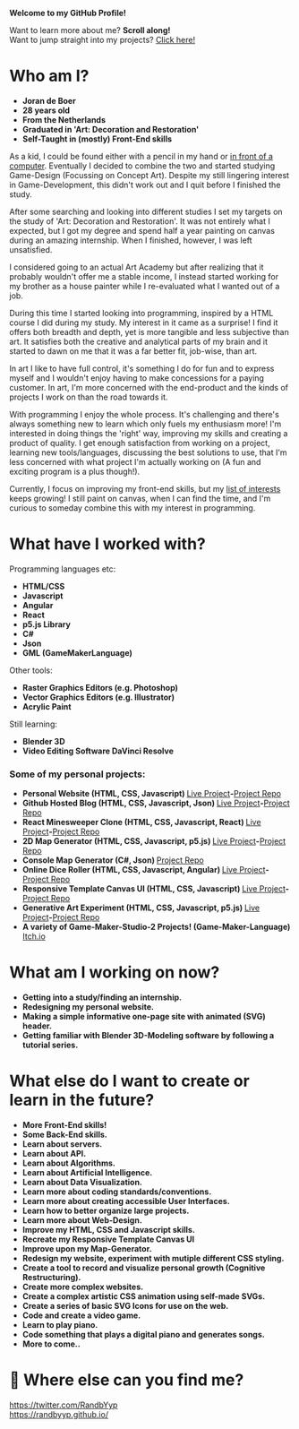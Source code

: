 **Welcome to my GitHub Profile!**

Want to learn more about me? **Scroll along!**<br/>
Want to jump straight into my projects? [Click here!](#some-of-my-personal-projects)

# Who am I?

- **Joran de Boer**
- **28 years old**
- **From the Netherlands**
- **Graduated in 'Art: Decoration and Restoration'**
- **Self-Taught in (mostly) Front-End skills**

As a kid, I could be found either with a pencil in my hand or [in front of a computer](https://raw.githubusercontent.com/RanDByyp/RanDByyp/master/20201027_201220_mfnr.jpg). Eventually I decided to combine the two and started studying Game-Design (Focussing on Concept Art). Despite my still lingering interest in Game-Development, this didn't work out and I quit before I finished the study.

After some searching and looking into different studies I set my targets on the study of 'Art: Decoration and Restoration'. It was not entirely what I expected, but I got my degree and spend half a year painting on canvas during an amazing internship. When I finished, however, I was left unsatisfied. 

I considered going to an actual Art Academy but after realizing that it probably wouldn't offer me a stable income, I instead started working for my brother as a house painter while I re-evaluated what I wanted out of a job. 

During this time I started looking into programming, inspired by a HTML course I did during my study. My interest in it came as a surprise! I find it offers both breadth and depth, yet is more tangible and less subjective than art. It satisfies both the creative and analytical parts of my brain and it started to dawn on me that it was a far better fit, job-wise, than art. 

In art I like to have full control, it's something I do for fun and to express myself and I wouldn't enjoy having to make concessions for a paying customer. In art, I'm more concerned with the end-product and the kinds of projects I work on than the road towards it. 

With programming I enjoy the whole process. It's challenging and there's always something new to learn which only fuels my enthusiasm more! I'm interested in doing things the 'right' way, improving my skills and creating a product of quality. I get enough satisfaction from working on a project, learning new tools/languages, discussing the best solutions to use, that I'm less concerned with what project I'm actually working on (A fun and exciting program is a plus though!).

Currently, I focus on improving my front-end skills, but my [list of interests](#what-else-do-i-want-to-create-or-learn-in-the-future) keeps growing! I still paint on canvas, when I can find the time, and I'm curious to someday combine this with my interest in programming.

# What have I worked with?

Programming languages etc:

- **HTML/CSS**
- **Javascript**
- **Angular**
- **React**
- **p5.js Library**
- **C#**
- **Json**
- **GML (GameMakerLanguage)**

Other tools:

- **Raster Graphics Editors (e.g. Photoshop)**
- **Vector Graphics Editors (e.g. Illustrator)**
- **Acrylic Paint**

Still learning:

- **Blender 3D** 
- **Video Editing Software DaVinci Resolve**
 
### Some of my personal projects:
  <ul>
    <li><b>Personal Website (HTML, CSS, Javascript) </b><a href="https://randbyyp.github.io/">Live Project</a><b>-</b><a href="https://github.com/RanDByyp/randbyyp.github.io/">Project Repo</a></li>
    <li><b>Github Hosted Blog (HTML, CSS, Javascript, Json) </b><a href="https://randbyyp.github.io/Github-Hosted-Blog/">Live Project</a><b>-</b><a href="https://github.com/RanDByyp/Github-Hosted-Blog">Project Repo</a></li>
    <li><b>React Minesweeper Clone (HTML, CSS, Javascript, React) </b><a href="https://randbyyp.github.io/React-Minesweeper/">Live Project</a><b>-</b><a href="https://github.com/RanDByyp/React-Minesweeper">Project Repo</a></li>
    <li><b>2D Map Generator (HTML, CSS, Javascript, p5.js) </b><a href="https://randbyyp.github.io/MapGen-Gold/">Live Project</a><b>-</b><a href="https://github.com/RanDByyp/MapGen-Gold">Project Repo</a></li>
    <li><b>Console Map Generator (C#, Json) </b><a href="https://github.com/RanDByyp/MapGen-Bronze">Project Repo</a></li>
    <li><b>Online Dice Roller (HTML, CSS, Javascript, Angular) </b><a href="https://randbyyp.github.io/Dice-Roller/">Live Project</a><b>-</b><a href="https://github.com/RanDByyp/Dice-Roller">Project Repo</a></li>
    <li><b>Responsive Template Canvas UI (HTML, CSS, Javascript) </b><a href="https://randbyyp.github.io/Responsive-Template-Canvas-UI/">Live Project</a><b>-</b><a href="https://github.com/RanDByyp/Responsive-Template-Canvas-UI">Project Repo</a></li>
    <li><b>Generative Art Experiment (HTML, CSS, Javascript, p5.js) </b><a href="https://randbyyp.github.io/Generation-Station-Random-Walker/">Live Project</a><b>-</b><a href="https://github.com/RanDByyp/Generation-Station-Random-Walker">Project Repo</a></li>
    <li><b>A variety of Game-Maker-Studio-2 Projects! (Game-Maker-Language)</b><a href="https://randatabase.itch.io/"> Itch.io</a></li>
  </ul>
  
# What am I working on now?

- **Getting into a study/finding an internship.**
- **Redesigning my personal website.**
- **Making a simple informative one-page site with animated (SVG) header.**
- **Getting familiar with Blender 3D-Modeling software by following a tutorial series.**

# What else do I want to create or learn in the future?

- **More Front-End skills!**
- **Some Back-End skills.**
- **Learn about servers.**
- **Learn about API.**
- **Learn about Algorithms.**
- **Learn about Artificial Intelligence.**
- **Learn about Data Visualization.**
- **Learn more about coding standards/conventions.**
- **Learn more about creating accessible User Interfaces.**
- **Learn how to better organize large projects.**
- **Learn more about Web-Design.**
- **Improve my HTML, CSS and Javascript skills.**
- **Recreate my Responsive Template Canvas UI**
- **Improve upon my Map-Generator.**
- **Redesign my website, experiment with mutiple different CSS styling.**
- **Create a tool to record and visualize personal growth (Cognitive Restructuring).**
- **Create more complex websites.**
- **Create a complex artistic CSS animation using self-made SVGs.**
- **Create a series of basic SVG Icons for use on the web.**
- **Code and create a video game.**
- **Learn to play piano.**
- **Code something that plays a digital piano and generates songs.**
- **More to come..**

# 🔗 Where else can you find me?

https://twitter.com/RandbYyp<br/>https://randbyyp.github.io/
